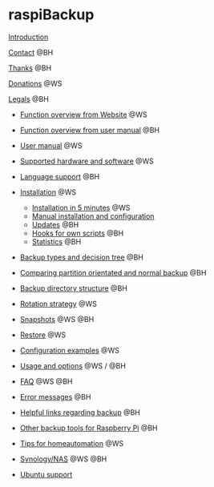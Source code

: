 # raspiBackup

[Introduction](introduction.md)

[Contact](contact.md)   @BH

[Thanks](thanks.md)    @BH

[Donations](donations.md)   @WS

[Legals](legals.md)    @BH

- [Function overview from Website](function-overview.md)   @WS
- [Function overview from user manual](function-overview2.md)  @BH

- [User manual](usermanual.md)   @WS

- [Supported hardware and software](supported-hardware-and-software.md)   @WS
- [Language support](language-support.md)    @BH

- [Installation](installation.md)   @WS
    - [Installation in 5 minutes](installation-in-5-minutes.md)   @WS
    - [Manual installation and configuration](manual-installation-and-configuration.md)
    - [Updates](updates.md)    @BH
    - [Hooks for own scripts](hooks-for-own-scripts.md)    @BH
    - [Statistics](statistics.md)    @BH

- [Backup types and decision tree](backuptypes.md)    @BH
- [Comparing partition orientated and normal backup](normal-or-partition-backup.md)    @BH
- [Backup directory structure](backup-directory-structure.md)    @BH
- [Rotation strategy](intelligent-rotation-strategy.md)   @WS
- [Snapshots](snapshots.md)   @WS  @BH

- [Restore](restore.md)   @WS

- [Configuration examples](configuration-examples.md)   @WS

- [Usage and options](usage-and-options.md)   @WS / @BH

- [FAQ](faq.md)   @WS @BH
- [Error messages](error-messages.md)    @BH

- [Helpful links regarding backup](helpful-links.md)    @BH
- [Other backup tools for Raspberry Pi](other-raspberry-backup-tools.md)    @BH
- [Tips for homeautomation](tips-homeautomation.md)   @WS
- [Synology/NAS](synology-as-backupspace.md)   @WS @BH
- [Ubuntu support](ubuntu-support.md)
